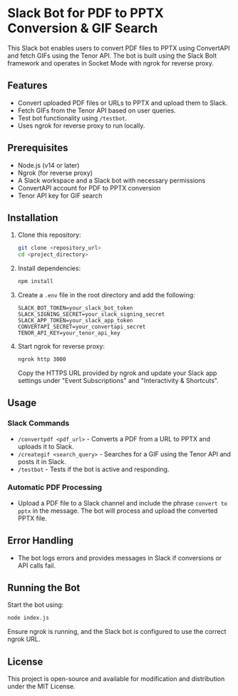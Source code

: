 # Slack Bot for PDF to PPTX Conversion & GIF Search

This Slack bot enables users to convert PDF files to PPTX using ConvertAPI and fetch GIFs using the Tenor API. The bot is built using the Slack Bolt framework and operates in Socket Mode with ngrok for reverse proxy.

## Features
- Convert uploaded PDF files or URLs to PPTX and upload them to Slack.
- Fetch GIFs from the Tenor API based on user queries.
- Test bot functionality using `/testbot`.
- Uses ngrok for reverse proxy to run locally.

## Prerequisites
- Node.js (v14 or later)
- Ngrok (for reverse proxy)
- A Slack workspace and a Slack bot with necessary permissions
- ConvertAPI account for PDF to PPTX conversion
- Tenor API key for GIF search

## Installation
1. Clone this repository:
   ```sh
   git clone <repository_url>
   cd <project_directory>
   ```
2. Install dependencies:
   ```sh
   npm install
   ```
3. Create a `.env` file in the root directory and add the following:
   ```env
   SLACK_BOT_TOKEN=your_slack_bot_token
   SLACK_SIGNING_SECRET=your_slack_signing_secret
   SLACK_APP_TOKEN=your_slack_app_token
   CONVERTAPI_SECRET=your_convertapi_secret
   TENOR_API_KEY=your_tenor_api_key
   ```
4. Start ngrok for reverse proxy:
   ```sh
   ngrok http 3000
   ```
   Copy the HTTPS URL provided by ngrok and update your Slack app settings under "Event Subscriptions" and "Interactivity & Shortcuts".

## Usage
### Slack Commands
- `/convertpdf <pdf_url>` - Converts a PDF from a URL to PPTX and uploads it to Slack.
- `/creategif <search_query>` - Searches for a GIF using the Tenor API and posts it in Slack.
- `/testbot` - Tests if the bot is active and responding.

### Automatic PDF Processing
- Upload a PDF file to a Slack channel and include the phrase `convert to pptx` in the message. The bot will process and upload the converted PPTX file.

## Error Handling
- The bot logs errors and provides messages in Slack if conversions or API calls fail.

## Running the Bot
Start the bot using:
```sh
node index.js
```
Ensure ngrok is running, and the Slack bot is configured to use the correct ngrok URL.

## License
This project is open-source and available for modification and distribution under the MIT License.


